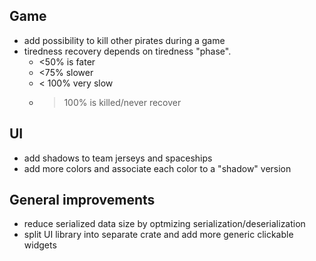 ## Game

- add possibility to kill other pirates during a game
- tiredness recovery depends on tiredness "phase". 
  - <50% is fater
  - <75% slower
  - < 100% very slow
  - >100% is killed/never recover

## UI

- add shadows to team jerseys and spaceships
- add more colors and associate each color to a "shadow" version


## General improvements

- reduce serialized data size by optmizing serialization/deserialization
- split UI library into separate crate and add more generic clickable widgets
